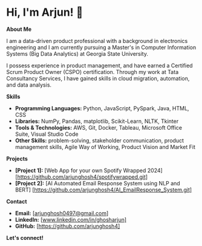 # Hi, I'm Arjun! 👋

**About Me**

I am a data-driven product professional with a background in electronics engineering and I am currently pursuing a Master's in Computer Information Systems (Big Data Analytics) at Georgia State University.

I possess experience in product management, and have earned a Certified Scrum Product Owner (CSPO) certification. Through my work at Tata Consultancy Services, I have gained skills in cloud migration, automation, and data analysis. 

**Skills**

* **Programming Languages:** Python, JavaScript, PySpark, Java, HTML, CSS
* **Libraries:** NumPy, Pandas, matplotlib, Scikit-Learn, NLTK, Tkinter
* **Tools & Technologies:** AWS, Git, Docker, Tableau, Microsoft Office Suite, Visual Studio Code
* **Other Skills:** problem-solving, stakeholder communication, product management skills, Agile Way of Working, Product Vision and Market Fit

**Projects**

* **[Project 1]:** [Web App for your own Spotify Wrapped 2024]
  [https://github.com/arjunghosh4/spotifywrapped.git]
* **[Project 2]:** [AI Automated Email Response System using NLP and BERT]
  [https://github.com/arjunghosh4/AI_EmailResponse_System.git]

**Contact**

* **Email:** [arjunghosh0497@gmail.com]
* **LinkedIn:** [www.linkedin.com/in/ghosharjun]
* **GitHub:** [https://github.com/arjunghosh4]

**Let's connect!**
